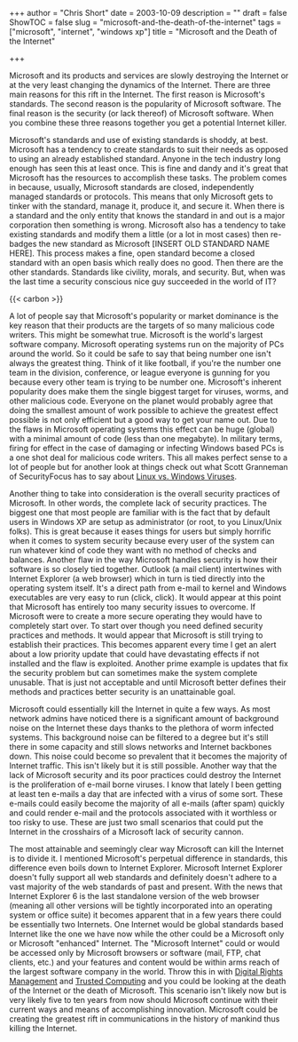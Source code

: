 +++
author = "Chris Short"
date = 2003-10-09
description = ""
draft = false
ShowTOC = false
slug = "microsoft-and-the-death-of-the-internet"
tags = ["microsoft", "internet", "windows xp"]
title = "Microsoft and the Death of the Internet"

+++

Microsoft and its products and services are slowly destroying the Internet or at the very least changing the dynamics of the Internet. There are three main reasons for this rift in the Internet. The first reason is Microsoft's standards. The second reason is the popularity of Microsoft software. The final reason is the security (or lack thereof) of Microsoft software. When you combine these three reasons together you get a potential Internet killer.


Microsoft's standards and use of existing standards is shoddy, at best. Microsoft has a tendency to create standards to suit their needs as opposed to using an already established standard. Anyone in the tech industry long enough has seen this at least once. This is fine and dandy and it's great that Microsoft has the resources to accomplish these tasks. The problem comes in because, usually, Microsoft standards are closed, independently managed standards or protocols. This means that only Microsoft gets to tinker with the standard, manage it, produce it, and secure it. When there is a standard and the only entity that knows the standard in and out is a major corporation then something is wrong. Microsoft also has a tendency to take existing standards and modify them a little (or a lot in most cases) then re-badges the new standard as Microsoft [INSERT OLD STANDARD NAME HERE]. This process makes a fine, open standard become a closed standard with an open basis which really does no good. Then there are the other standards. Standards like civility, morals, and security. But, when was the last time a security conscious nice guy succeeded in the world of IT?

{{< carbon >}}

A lot of people say that Microsoft's popularity or market dominance is the key reason that their products are the targets of so many malicious code writers. This might be somewhat true. Microsoft is the world's largest software company. Microsoft operating systems run on the majority of PCs around the world. So it could be safe to say that being number one isn't always the greatest thing. Think of it like football, if you're the number one team in the division, conference, or league everyone is gunning for you because every other team is trying to be number one. Microsoft's inherent popularity does make them the single biggest target for viruses, worms, and other malicious code. Everyone on the planet would probably agree that doing the smallest amount of work possible to achieve the greatest effect possible is not only efficient but a good way to get your name out. Due to the flaws in Microsoft operating systems this effect can be huge (global) with a minimal amount of code (less than one megabyte). In military terms, firing for effect in the case of damaging or infecting Windows based PCs is a one shot deal for malicious code writers. This all makes perfect sense to a lot of people but for another look at things check out what Scott Granneman of SecurityFocus has to say about [Linux vs. Windows Viruses](http://www.theregister.co.uk/2003/10/06/linux_vs_windows_viruses/).

Another thing to take into consideration is the overall security practices of Microsoft. In other words, the complete lack of security practices. The biggest one that most people are familiar with is the fact that by default users in Windows XP are setup as administrator (or root, to you Linux/Unix folks). This is great because it eases things for users but simply horrific when it comes to system security because every user of the system can run whatever kind of code they want with no method of checks and balances. Another flaw in the way Microsoft handles security is how their software is so closely tied together. Outlook (a mail client) intertwines with Internet Explorer (a web browser) which in turn is tied directly into the operating system itself. It's a direct path from e-mail to kernel and Windows executables are very easy to run (click, click). It would appear at this point that Microsoft has entirely too many security issues to overcome. If Microsoft were to create a more secure operating they would have to completely start over. To start over though you need defined security practices and methods. It would appear that Microsoft is still trying to establish their practices. This becomes apparent every time I get an alert about a low priority update that could have devastating effects if not installed and the flaw is exploited. Another prime example is updates that fix the security problem but can sometimes make the system complete unusable. That is just not acceptable and until Microsoft better defines their methods and practices better security is an unattainable goal.

Microsoft could essentially kill the Internet in quite a few ways. As most network admins have noticed there is a significant amount of background noise on the Internet these days thanks to the plethora of worm infected systems. This background noise can be filtered to a degree but it's still there in some capacity and still slows networks and Internet backbones down. This noise could become so prevalent that it becomes the majority of Internet traffic. This isn't likely but it is still possible. Another way that the lack of Microsoft security and its poor practices could destroy the Internet is the proliferation of e-mail borne viruses. I know that lately I been getting at least ten e-mails a day that are infected with a virus of some sort. These e-mails could easily become the majority of all e-mails (after spam) quickly and could render e-mail and the protocols associated with it worthless or too risky to use. These are just two small scenarios that could put the Internet in the crosshairs of a Microsoft lack of security cannon.

The most attainable and seemingly clear way Microsoft can kill the Internet is to divide it. I mentioned Microsoft's perpetual difference in standards, this difference even boils down to Internet Explorer. Microsoft Internet Explorer doesn't fully support all web standards and definitely doesn't adhere to a vast majority of the web standards of past and present. With the news that Internet Explorer 6 is the last standalone version of the web browser (meaning all other versions will be tightly incorporated into an operating system or office suite) it becomes apparent that in a few years there could be essentially two Internets. One Internet would be global standards based Internet like the one we have now while the other could be a Microsoft only or Microsoft "enhanced" Internet. The "Microsoft Internet" could or would be accessed only by Microsoft browsers or software (mail, FTP, chat clients, etc.) and your features and content would be within arms reach of the largest software company in the world. Throw this in with [Digital Rights Management](https://www.google.com/search?q=digital+rights+management&gws_rd=ssl) and [Trusted Computing](https://www.google.com/search?q=trusted+computing&gws_rd=ssl) and you could be looking at the death of the Internet or the death of Microsoft. This scenario isn't likely now but is very likely five to ten years from now should Microsoft continue with their current ways and means of accomplishing innovation. Microsoft could be creating the greatest rift in communications in the history of mankind thus killing the Internet.
